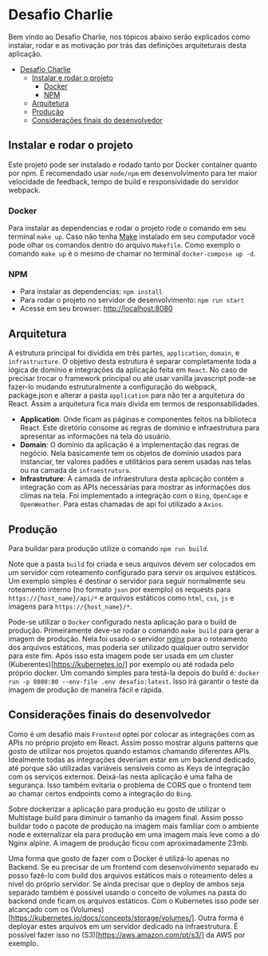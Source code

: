 # Desafio Charlie

Bem vindo ao Desafio Charlie, nos tópicos abaixo serão explicados como instalar, rodar e as motivação por trás das definições arquiteturais desta aplicação.

- [Desafio Charlie](#desafio-charlie)
  - [Instalar e rodar o projeto](#instalar-e-rodar-o-projeto)
    - [Docker](#docker)
    - [NPM](#npm)
  - [Arquitetura](#arquitetura)
  - [Produção](#produção)
  - [Considerações finais do desenvolvedor](#considerações-finais-do-desenvolvedor)

## Instalar e rodar o projeto

Este projeto pode ser instalado e rodado tanto por Docker container quanto por npm.
É recomendado usar `node/npm` em desenvolvimento para ter maior velocidade de feedback, tempo de build e responsividade do servidor webpack.

### Docker

Para instalar as dependencias e rodar o projeto rode o comando em seu terminal `make up`.
Caso não tenha [Make](https://pt.wikipedia.org/wiki/Make) instalado em seu computador você pode olhar os comandos dentro do arquivo `Makefile`. Como exemplo o comando `make up` é o mesmo de chamar no terminal `docker-compose up -d`.


### NPM

- Para instalar as dependencias: `npm install`
- Para rodar o projeto no servidor de desenvolvimento: `npm run start`
- Acesse em seu browser: [http://localhost:8080](http://localhost:8080/)
## Arquitetura

A estrutura principal foi dividida em três partes, `application`, `domain`,  e `infrastructure`. O objetivo desta estrutura é separar completamente toda a lógica de domínio e integrações da aplicação feita em `React`. No caso de precisar trocar o framework principal ou até usar vanilla javascript pode-se fazer-lo mudando estruturalmente a configuração do webpack, package.json e alterar a pasta `application` para não ter a arquitetura do React. Assim a arquitetura fica mais divida em termos de responsabilidades.

- **Application**: Onde ficam as páginas e componentes feitos na biblioteca React. Este diretório consome as regras de domínio e infraestrutura para apresentar as informações na tela do usuário.
- **Domain**: O domínio da aplicação é a implementação das regras de negócio. Nela basicamente tem os objetos de domínio usados para instanciar, ter valores padões e utilitários para serem usadas nas telas ou na camada de `infraestrutura`.
- **Infrastruture**: A camada de infraestrutura desta aplicação contém a integração com as APIs necessárias para mostrar as informações dos climas na tela. Foi implementado a integração com o `Bing`, `OpenCage` e `OpenWeather`. Para estas chamadas de api foi utilizado a `Axios`.


## Produção
Para buildar para produção utilize o comando `npm run build`.

Note que a pasta `build` foi criada e seus arquivos devem ser colocados em um servidor com roteamento configurado para servir os arquivos estáticos. Um exemplo simples é destinar o servidor para seguir normalmente seu roteamento interno (no formato `json` por exemplo) os requests para `https://{host_name}/api/*` e arquivos estáticos como `html`, `css`, `js` e imagens para `https://{host_name}/*`.

Pode-se utilizar o `Docker` configurado nesta aplicação para o build de produção. Primeiramente deve-se rodar o comando `make build` para gerar a imagem de produção. Nela foi usado o servidor [nginx](https://nginx.com/) para o roteamento dos arquivos estáticos, mas poderia ser utilizado qualquer outro servidor para este fim. Após isso esta imagem pode ser usada em um cluster (Kuberentes)[https://kubernetes.io/] por exemplo ou até rodada pelo próprio docker. Um comando simples para testá-la depois do build é:
`docker run -p 8080:80 --env-file .env desafio:latest`. Isso irá garantir o teste da imagem de produção de maneira fácil e rápida.

## Considerações finais do desenvolvedor

Como é um desafio mais `Frontend` optei por colocar as integrações com as APIs no próprio projeto em React. Assim posso mostrar alguns patterns que gosto de utilizar nos projetos quando estamos chamando diferentes APIs. Idealmente todas as integrações deveriam estar em um backend dedicado, até porque são utilizadas variáveis sensíveis como as Keys de integração com os serviços externos. Deixá-las nesta aplicação é uma falha de segurança. Isso também evitaria o problema de CORS que o frontend tem ao chamar certos endpoints como a integração do `Bing`.

Sobre dockerizar a aplicação para produção eu gosto de utilizar o Multistage build para diminuir o tamanho da imagem final. Assim posso buildar todo o pacote de produção na imagem mais familiar com o ambiente node e externalizar ela para produção em uma imagem mais leve como a do Nginx alpine. A imagem de produção ficou com aproximadamente 23mb.

Uma forma que gosto de fazer com o Docker é utilizá-lo apenas no Backend. Se eu precisar de um frontend com desenvolvimento separado eu posso fazê-lo com build dos arquivos estáticos mais o roteamento deles a nível do próprio servidor. Se ainda precisar que o deploy de ambos seja separado também é possível usando o conceito de volumes na pasta do backend onde ficam os arquivos estáticos. Com o Kubernetes isso pode ser alcançado com os (Volumes)[https://kubernetes.io/docs/concepts/storage/volumes/]. Outra forma é deployar estes arquivos em um servidor dedicado na infraestrutura. É possível fazer isso no (S3)[https://aws.amazon.com/pt/s3/] da AWS por exemplo.